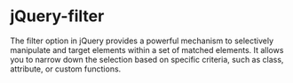 # jQuery-filter
The filter option in jQuery provides a powerful mechanism to selectively manipulate and target elements within a set of matched elements. It allows you to narrow down the selection based on specific criteria, such as class, attribute, or custom functions.
